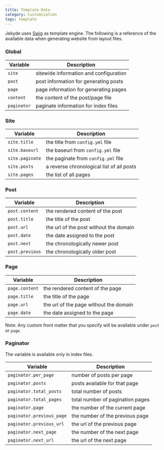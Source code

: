 ```yaml
---
title: Template Data
category: Customization
tags: template
---
```


Jekyde uses [Swig](http://paularmstrong.github.io/swig/) as template engine. The following is a reference of the available data when generating website from layout files. 

### Global

| Variable | Description |
| -------- | ----------- |
| `site` | sitewide information and configuration |
| `post` | post information for generating posts |
| `page` | page information for generating pages |
| `content` | the content of the post/page file |
| `paginator`| paginate information for index files |

### Site

| Variable | Description |
| -------- | ----------- |
| `site.title` | the title from `config.yml` file |
| `site.baseurl` | the baseurl from `config.yml` file |
| `site.paginate` | the paginate from `config.yml` file |
| `site.posts` | a reverse chronological list of all posts |
| `site.pages` | the list of all pages |

### Post

| Variable | Description |
| -------- | ----------- |
| `post.content` | the rendered content of the post |
| `post.title` | the title of the post |
| `post.url` | the url of the post without the domain |
| `post.date` | the date assigned to the post |
| `post.next`| the chronologically newer post |
| `post.previous` | the chronologically older post |

### Page

| Variable | Description |
| -------- | ----------- |
| `page.content` | the rendered content of the page |
| `page.title` | the title of the page |
| `page.url` | the url of the page without the domain |
| `page.date` | the date assigned to the page |

Note: Any custom front matter that you specify will be available under `post` or `page`.

### Paginator

The variable is available only in index files.

| Variable | Description |
| -------- | ----------- |
| `paginator.per_page` | number of posts per page |
| `paginator.posts` | posts available for that page |
| `paginator.total_posts` | total number of posts |
| `paginator.total_pages` | total number of pagination pages |
| `paginator.page` | the number of the current page |
| `paginator.previous_page` | the number of the previous page |
| `paginator.previous_url` | the url of the previous page |
| `paginator.next_page` | the number of the next page |
| `paginator.next_url` | the url of the next page |
